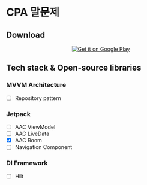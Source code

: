 # CPA 말문제

## Download
<p align="center">
  <a href='https://play.google.com/store/apps/details?id=com.cpa.cpa_word_problem&pcampaignid=pcampaignidMKT-Other-global-all-co-prtnr-py-PartBadge-Mar2515-1'><img alt='Get it on Google Play' src='https://play.google.com/intl/en_us/badges/static/images/badges/en_badge_web_generic.png'/></a>
</p>

## Tech stack & Open-source libraries

### MVVM Architecture
- [ ] Repository pattern

### Jetpack
- [ ] AAC ViewModel
- [ ] AAC LiveData
- [x] AAC Room
- [ ] Navigation Component

### DI Framework
- [ ] Hilt
